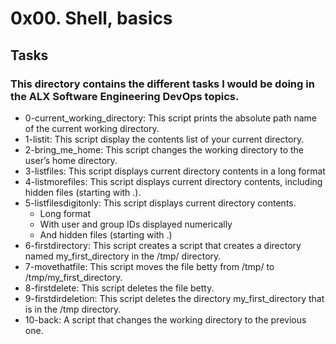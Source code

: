 # 0x00. Shell, basics

## Tasks

### This directory contains the different tasks I would be doing in the ALX Software Engineering DevOps topics.

- 0-current_working_directory:
  This script prints the absolute path name of the current working directory.
- 1-listit:
  This script display the contents list of your current directory.
- 2-bring_me_home:
  This script changes the working directory to the user’s home directory.
- 3-listfiles:
  This script displays current directory contents in a long format
- 4-listmorefiles:
  This script displays current directory contents, including hidden files (starting with .).
- 5-listfilesdigitonly:
  This script displays current directory contents.
	- Long format
	- With user and group IDs displayed numerically
	- And hidden files (starting with .)
- 6-firstdirectory:
  This script creates a script that creates a directory named my_first_directory in the /tmp/ directory.
- 7-movethatfile:
  This script moves the file betty from /tmp/ to /tmp/my_first_directory.
- 8-firstdelete:
  This script deletes the file betty.
- 9-firstdirdeletion:
  This script deletes the directory my_first_directory that is in the /tmp directory.
- 10-back:
  A script that changes the working directory to the previous one.
